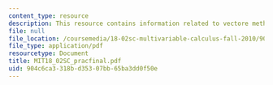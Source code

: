 ```yaml
---
content_type: resource
description: This resource contains information related to vectore methods.
file: null
file_location: /coursemedia/18-02sc-multivariable-calculus-fall-2010/904c6ca3318bd35307bb65ba3dd0f50e_MIT18_02SC_pracfinal.pdf
file_type: application/pdf
resourcetype: Document
title: MIT18_02SC_pracfinal.pdf
uid: 904c6ca3-318b-d353-07bb-65ba3dd0f50e
---
```


